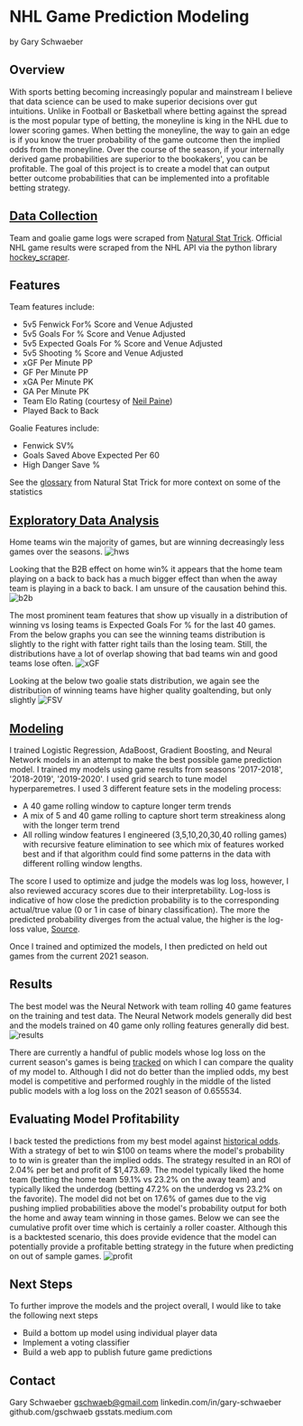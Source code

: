 # NHL Game Prediction Modeling
by Gary Schwaeber

## Overview
With sports betting becoming increasingly popular and mainstream I believe that data science can be used to make superior decisions over gut intuitions. Unlike in Football or Basketball where betting against the spread is the most popular type of betting, the moneyline is king in the NHL due to lower scoring games. When betting the moneyline, the way to gain an edge is if you know the truer probability of the game outcome then the implied odds from the moneyline. Over the course of the season, if your internally derived game probabilities are superior to the bookakers', you can be profitable. The goal of this project is to create a model that can output better outcome probabilities that can be implemented into a profitable betting strategy.

## [Data Collection](https://github.com/gschwaeb/NHL_Game_Prediction/blob/master/Data_Collection.ipynb)
Team and goalie game logs were scraped from [Natural Stat Trick](https://www.naturalstattrick.com/). Official NHL game results were scraped from the NHL API via the python library [hockey_scraper](https://hockey-scraper.readthedocs.io/en/stable/hockey_scraper.html).

## Features
Team features include:
- 5v5 Fenwick For% Score and Venue Adjusted
- 5v5 Goals For % Score and Venue Adjusted
- 5v5 Expected Goals For % Score and Venue Adjusted
- 5v5 Shooting % Score and Venue Adjusted
- xGF Per Minute PP
- GF Per Minute PP
- xGA Per Minute PK
- GA Per Minute PK
- Team Elo Rating (courtesy of [Neil Paine](https://github.com/NeilPaine538/NHL-Player-And-Team-Ratings))
- Played Back to Back

Goalie Features include:
- Fenwick SV%
- Goals Saved Above Expected Per 60
- High Danger Save %

See the [glossary](https://www.naturalstattrick.com/glossary.php?teams) from Natural Stat Trick for more context on some of the statistics

## [Exploratory Data Analysis](https://github.com/gschwaeb/NHL_Game_Prediction/blob/master/Exploratory%20Data%20Analysis.ipynb)

Home teams win the majority of games, but are winning decreasingly less games over the seasons.
![hws](images/hws.png)

Looking that the B2B effect on home win% it appears that the home team playing on a back to back has a much bigger effect than when the away team is playing in a back to back. I am unsure of the causation behind this. 
![b2b](images/b2b.png)

The most prominent team features that show up visually in a distribution of winning vs losing teams is Expected Goals For % for the last 40 games. From the below  graphs you can see the winning teams distribution is slightly to the right with fatter right tails than the losing team. Still, the distributions have a lot of overlap showing that bad teams win and good teams lose often.
![xGF](images/xGF.png)

Looking at the below two goalie stats distribution, we again see the distribution of winning teams have higher quality goaltending, but only slightly
![FSV](images/FSV.png)


## [Modeling](https://github.com/gschwaeb/NHL_Game_Prediction/blob/master/Modeling%20Final.ipynb)
I trained Logistic Regression, AdaBoost, Gradient Boosting, and Neural Network models in an attempt to make the best possible game prediction model. I trained my models using game results from seasons '2017-2018', '2018-2019', '2019-2020'. I used grid search to tune model hyperparemetres. I used 3 different feature sets in the modeling process:
- A 40 game rolling window to capture longer term trends
- A mix of 5 and 40 game rolling to capture short term streakiness along with the longer term trend
- All rolling window features I engineered (3,5,10,20,30,40 rolling games) with recursive feature elimination to see which mix of features worked best and if that algorithm could find some patterns in the data with different rolling window lengths.  

The score I used to optimize and judge the models was log loss, however, I also reviewed accuracy scores due to their interpretability. Log-loss is indicative of how close the prediction probability is to the corresponding actual/true value (0 or 1 in case of binary classification). The more the predicted probability diverges from the actual value, the higher is the log-loss value, [Source](https://towardsdatascience.com/intuition-behind-log-loss-score-4e0c9979680a).

Once I trained and optimized the models, I then predicted on held out games from the current 2021 season. 


## Results
The best model was the Neural Network with team rolling 40 game features on the training and test data. The Neural Network models generally did best and the models trained on 40 game only rolling features generally did best. 
![results](images/results.png)

There are currently a handful of public models whose log loss on the current season's games is being [tracked](https://hockey-statistics.com/2021/05/03/game-projections-january-13th-2021/) on which I can compare the quality of my model to. Although I did not do better than the implied odds, my best model is competitive and performed roughly in the middle of the listed public models with a log loss on the 2021 season of 0.655534.

## Evaluating Model Profitability
I back tested the predictions from my best model against [historical odds](https://www.sportsbookreviewsonline.com/scoresoddsarchives/nhl/nhloddsarchives.htm). With a strategy of bet to win $100 on teams where the model's probability to to win is greater than the implied odds. The strategy resulted in an ROI of 2.04% per bet and profit of $1,473.69. The model typically liked the home team (betting the home team 59.1% vs 23.2% on the away team) and typically liked the underdog (betting 47.2% on the underdog vs 23.2% on the favorite). The model did not bet on 17.6% of games due to the vig pushing implied probabilities above the model's probability output for both the home and away team winning in those games. Below we can see the cumulative profit over time which is certainly a roller coaster.
Although this is a backtested scenario, this does provide evidence that the model can potentially provide a profitable betting strategy in the future when predicting on out of sample games. 
![profit]('images/profit.png')

## Next Steps
To further improve the models and the project overall, I would like to take the following next steps

- Build a bottom up model using individual player data
- Implement a voting classifier
- Build a web app to publish future game predictions

## Contact
Gary Schwaeber
gschwaeb@gmail.com
linkedin.com/in/gary-schwaeber
github.com/gschwaeb
gsstats.medium.com



